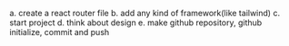 a. create a react router file
b. add any kind of framework(like tailwind)
c. start project
d. think about design
e. make github repository, github initialize, commit and push